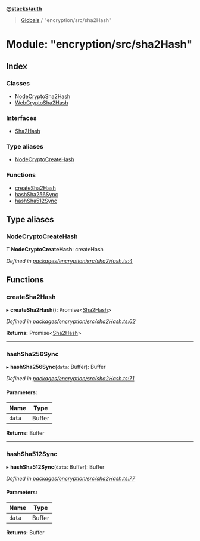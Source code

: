 **[@stacks/auth](../README.md)**

> [Globals](../globals.md) / "encryption/src/sha2Hash"

# Module: "encryption/src/sha2Hash"

## Index

### Classes

- [NodeCryptoSha2Hash](../classes/_encryption_src_sha2hash_.nodecryptosha2hash.md)
- [WebCryptoSha2Hash](../classes/_encryption_src_sha2hash_.webcryptosha2hash.md)

### Interfaces

- [Sha2Hash](../interfaces/_encryption_src_sha2hash_.sha2hash.md)

### Type aliases

- [NodeCryptoCreateHash](_encryption_src_sha2hash_.md#nodecryptocreatehash)

### Functions

- [createSha2Hash](_encryption_src_sha2hash_.md#createsha2hash)
- [hashSha256Sync](_encryption_src_sha2hash_.md#hashsha256sync)
- [hashSha512Sync](_encryption_src_sha2hash_.md#hashsha512sync)

## Type aliases

### NodeCryptoCreateHash

Ƭ **NodeCryptoCreateHash**: createHash

_Defined in [packages/encryption/src/sha2Hash.ts:4](https://github.com/blockstack/blockstack.js/blob/26419086/packages/encryption/src/sha2Hash.ts#L4)_

## Functions

### createSha2Hash

▸ **createSha2Hash**(): Promise\<[Sha2Hash](../interfaces/_encryption_src_sha2hash_.sha2hash.md)>

_Defined in [packages/encryption/src/sha2Hash.ts:62](https://github.com/blockstack/blockstack.js/blob/26419086/packages/encryption/src/sha2Hash.ts#L62)_

**Returns:** Promise\<[Sha2Hash](../interfaces/_encryption_src_sha2hash_.sha2hash.md)>

---

### hashSha256Sync

▸ **hashSha256Sync**(`data`: Buffer): Buffer

_Defined in [packages/encryption/src/sha2Hash.ts:71](https://github.com/blockstack/blockstack.js/blob/26419086/packages/encryption/src/sha2Hash.ts#L71)_

#### Parameters:

| Name   | Type   |
| ------ | ------ |
| `data` | Buffer |

**Returns:** Buffer

---

### hashSha512Sync

▸ **hashSha512Sync**(`data`: Buffer): Buffer

_Defined in [packages/encryption/src/sha2Hash.ts:77](https://github.com/blockstack/blockstack.js/blob/26419086/packages/encryption/src/sha2Hash.ts#L77)_

#### Parameters:

| Name   | Type   |
| ------ | ------ |
| `data` | Buffer |

**Returns:** Buffer
